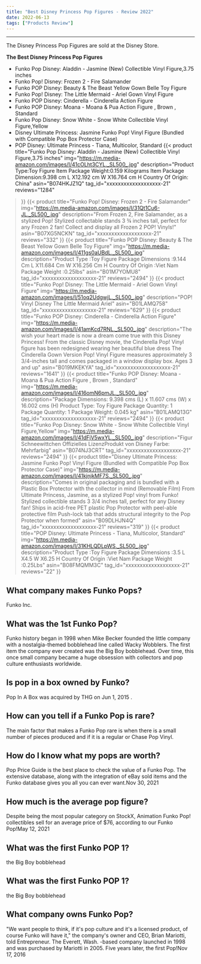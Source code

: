 ```yaml
---
title: "Best Disney Princess Pop Figures - Review 2022"
date: 2022-06-13
tags: ["Products Review"]
---
```


---


The Disney Princess Pop Figures are sold at the Disney Store.

**The Best Disney Princess Pop Figures**
* Funko Pop Disney: Aladdin - Jasmine (New) Collectible Vinyl Figure,3.75 inches
* Funko Pop! Disney: Frozen 2 - Fire Salamander
* Funko POP Disney: Beauty & The Beast Yellow Gown Belle Toy Figure
* Funko Pop! Disney: The Little Mermaid - Ariel Gown Vinyl Figure
* Funko POP Disney: Cinderella - Cinderella Action Figure
* Funko POP Disney: Moana - Moana & Pua Action Figure , Brown , Standard
* Funko Pop Disney: Snow White - Snow White Collectible Vinyl Figure,Yellow
* Disney Ultimate Princess: Jasmine Funko Pop! Vinyl Figure (Bundled with Compatible Pop Box Protector Case)
* POP Disney: Ultimate Princess - Tiana, Multicolor, Standard
{{< product 
title="Funko Pop Disney: Aladdin - Jasmine (New) Collectible Vinyl Figure,3.75 inches"
img="https://m.media-amazon.com/images/I/41cOLht3CYL._SL500_.jpg"
description="Product Type:Toy Figure Item Package Weight:0.159 Kilograms Item Package Dimension:9.398 cm L X12.192 cm W X16.764 cm H Country Of Origin: China"
asin="B074HKJZ1Q"
tag_id="xxxxxxxxxxxxxxxxxxx-21"
reviews="1284"
>}} 
{{< product 
title="Funko Pop! Disney: Frozen 2 - Fire Salamander"
img="https://m.media-amazon.com/images/I/31Qt1Cu6-JL._SL500_.jpg"
description="From Frozen 2, Fire Salamander, as a stylized Pop! Stylized collectable stands 3 ¾ inches tall, perfect for any Frozen 2 fan! Collect and display all Frozen 2 POP! Vinyls!"
asin="B07XG5NCKN"
tag_id="xxxxxxxxxxxxxxxxxxx-21"
reviews="332"
>}} 
{{< product 
title="Funko POP Disney: Beauty & The Beast Yellow Gown Belle Toy Figure"
img="https://m.media-amazon.com/images/I/411gs0aUBdL._SL500_.jpg"
description="Product Type :Toy Figure Package Dimensions :9.144 Cm L X11.684 Cm W X16.256 Cm H Country Of Origin :Viet Nam Package Weight :0.25lbs"
asin="B01M7YOMU8"
tag_id="xxxxxxxxxxxxxxxxxxx-21"
reviews="2494"
>}} 
{{< product 
title="Funko Pop! Disney: The Little Mermaid - Ariel Gown Vinyl Figure"
img="https://m.media-amazon.com/images/I/51oq2UdgwjL._SL500_.jpg"
description="POP! Vinyl Disney The Little Mermaid Ariel"
asin="B01LAMQ758"
tag_id="xxxxxxxxxxxxxxxxxxx-21"
reviews="629"
>}} 
{{< product 
title="Funko POP Disney: Cinderella - Cinderella Action Figure"
img="https://m.media-amazon.com/images/I/41amKcd7RNL._SL500_.jpg"
description="The wish your heart made is now a dream come true with this Disney Princess! From the classic Disney movie, the Cinderella Pop! Vinyl figure has been redesigned wearing her beautiful blue dress The Cinderella Gown Version Pop! Vinyl Figure measures approximately 3 3/4-inches tall and comes packaged in a window display box. Ages 3 and up"
asin="B019MKEKYA"
tag_id="xxxxxxxxxxxxxxxxxxx-21"
reviews="1641"
>}} 
{{< product 
title="Funko POP Disney: Moana - Moana & Pua Action Figure , Brown , Standard"
img="https://m.media-amazon.com/images/I/416omN6pmJL._SL500_.jpg"
description="Package Dimensions: 9.398 cms (L) x 11.607 cms (W) x 16.002 cms (H) Product Type: Toy Figure Package Quantity: 1 Package Quantity: 1 Package Weight: 0.045 kg"
asin="B01LAMQ13G"
tag_id="xxxxxxxxxxxxxxxxxxx-21"
reviews="2494"
>}} 
{{< product 
title="Funko Pop Disney: Snow White - Snow White Collectible Vinyl Figure,Yellow"
img="https://m.media-amazon.com/images/I/41dFjV5wxYL._SL500_.jpg"
description="Figur Schneewittchen Offizielles LizenzProdukt von Disney Farbe: Mehrfarbig"
asin="B074NJ3CRT"
tag_id="xxxxxxxxxxxxxxxxxxx-21"
reviews="2494"
>}} 
{{< product 
title="Disney Ultimate Princess: Jasmine Funko Pop! Vinyl Figure (Bundled with Compatible Pop Box Protector Case)"
img="https://m.media-amazon.com/images/I/41kjnjkMF7S._SL500_.jpg"
description="Comes in original packaging and is bundled with a Plastic Box Protector with the collector in mind (Removable Film) From Ultimate Princess, Jasmine, as a stylized Pop! vinyl from Funko! Stylized collectible stands 3 3/4 inches tall, perfect for any Disney fan! Ships in acid-free PET plastic Pop Protector with peel-able protective film Push-lock tab that adds structural integrity to the Pop Protector when formed"
asin="B09DLHJN4Q"
tag_id="xxxxxxxxxxxxxxxxxxx-21"
reviews="319"
>}} 
{{< product 
title="POP Disney: Ultimate Princess - Tiana, Multicolor, Standard"
img="https://m.media-amazon.com/images/I/31KHLQDLpWS._SL500_.jpg"
description="Product Type :Toy Figure Package Dimensions :3.5  L X4.5  W X6.25  H Country Of Origin :Viet Nam Package Weight :0.25Lbs"
asin="B08FMQMM3C"
tag_id="xxxxxxxxxxxxxxxxxxx-21"
reviews="22"
>}} 
## What company makes Funko Pops?
Funko Inc.

## What was the 1st Funko Pop?
Funko history began in 1998 when Mike Becker founded the little company with a nostalgia-themed bobblehead line called Wacky Wobblers. The first item the company ever created was the Big Boy bobblehead. Over time, this once small company became a huge obsession with collectors and pop culture enthusiasts worldwide.

## Is pop in a box owned by Funko?
Pop In A Box was acquired by THG on Jun 1, 2015 .

## How can you tell if a Funko Pop is rare?
The main factor that makes a Funko Pop rare is when there is a small number of pieces produced and if it is a regular or Chase Pop Vinyl.

## How do I know what my pops are worth?
Pop Price Guide is the best place to check the value of a Funko Pop. The extensive database, along with the integration of eBay sold items and the Funko database gives you all you can ever want.Nov 30, 2021

## How much is the average pop figure?
Despite being the most popular category on StockX, Animation Funko Pop! collectibles sell for an average price of $76, according to our Funko Pop!May 12, 2021

## What was the first Funko POP 1?
the Big Boy bobblehead

## What was the first Funko POP 1?
the Big Boy bobblehead

## What company owns Funko Pop?
"We want people to think, if it's pop culture and it's a licensed product, of course Funko will have it," the company's owner and CEO, Brian Mariotti, told Entrepreneur. The Everett, Wash. -based company launched in 1998 and was purchased by Mariotti in 2005. Five years later, the first Pop!Nov 17, 2016

